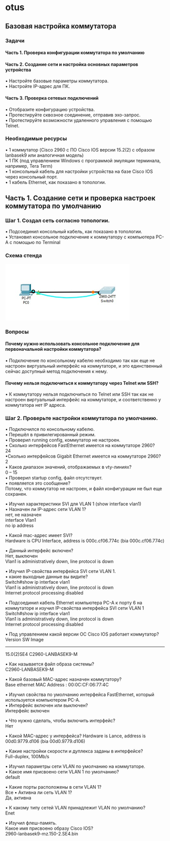 # otus
## Базовая настройка коммутатора
### 	Задачи
#### Часть 1. Проверка конфигурации коммутатора по умолчанию
#### Часть 2. Создание сети и настройка основных параметров устройства
•	Настройте базовые параметры коммутатора.  
•	Настройте IP-адрес для ПК.
#### Часть 3. Проверка сетевых подключений
•	Отобразите конфигурацию устройства.  
•	Протестируйте сквозное соединение, отправив эхо-запрос.  
•	Протестируйте возможности удаленного управления с помощью Telnet.  
###	Необходимые ресурсы
•	1 коммутатор (Cisco 2960 с ПО Cisco IOS версии 15.2(2) с образом lanbasek9 или аналогичная модель)  
•	1 ПК (под управлением Windows с программой эмуляции терминала, например, Tera Term)  
•	1 консольный кабель для настройки устройства на базе Cisco IOS через консольный порт.  
•	1 кабель Ethernet, как показано в топологии.  


## Часть 1. Создание сети и проверка настроек коммутатора по умолчанию
### Шаг 1. Создал сеть согласно топологии.
•	Подсоединил консольный кабель, как показано в топологии.  
•	Установил консольное подключение к коммутатору с компьютера PC-A с помощью по Terminal  

### Схема стенда
![alt-текст](https://github.com/permakov/otus/blob/main/lab1/Laba1.jpg "Схема стенда")

### Вопросы
#### Почему нужно использовать консольное подключение для первоначальной настройки коммутатора?  
• Подключение по консольному кабелю необходимо так как еще не настроен виртуальный интерфейс на коммутаторе, и это единственный сейчас доступный метод подключения к нему.
#### Почему нельзя подключиться к коммутатору через Telnet или SSH?  
• К коммутатору нельзя подключиться по Telnet или SSH так как не настроен виртуальный интерфейс на коммутаторе, и соответственно у коммутатора нет IP адреса.

### Шаг 2. Проверьте настройки коммутатора по умолчанию.   

• Подключился по консольному кабелю.  
• Перешёл в привилегированный режим.  
• Проверил running config, коммутатор не настроен.    
• Сколько интерфейсов FastEthernet имеется на коммутаторе 2960?  
24  
•Сколько интерфейсов Gigabit Ethernet имеется на коммутаторе 2960?  
2  
• Каков диапазон значений, отображаемых в vty-линиях?  
0 – 15  
• Проверил startup config, файл отсутствует.  
• появляется это сообщение?  
Потому, что коммутатор не настроен, и файл конфигурации не был еще сохранен.  

• Изучил характеристики SVI для VLAN 1 (show interface vlan1)   
• Назначен ли IP-адрес сети VLAN 1?  
нет, не назначен   
interface Vlan1  
no ip address  

• Какой mac-адрес имеет SVI?  
Hardware is CPU Interface, address is 000c.cf06.774c (bia 000c.cf06.774c)  

• Данный интерфейс включен?  
Нет, выключен  
Vlan1 is administratively down, line protocol is down  

• Изучил IP-свойства интерфейса SVI сети VLAN 1.  
• какие выходные данные вы видите?  
Switch#show ip interface vlan1  
Vlan1 is administratively down, line protocol is down  
Internet protocol processing disabled  

• Подсоединил кабель Ethernet компьютера PC-A к порту 6 на коммутаторе и изучил IP-свойства интерфейса SVI сети VLAN 1  
Switch#show ip interface vlan1  
Vlan1 is administratively down, line protocol is down  
Internet protocol processing disabled  

• Под управлением какой версии ОС Cisco IOS работает коммутатор?
Version SW	Image  
------ ----- --	 ---------- ----------  
15.0(2)SE4 	C2960-LANBASEK9-M  

• Как называется файл образа системы?  
C2960-LANBASEK9-M  

• Какой базовый MAC-адрес назначен коммутатору?  
Base ethernet MAC Address : 00:0C:CF:06:77:4C  

• Изучил свойства по умолчанию интерфейса FastEthernet, который используется компьютером PC-A.  
• Интерфейс включен или выключен?  
Интерфейс включен  

• Что нужно сделать, чтобы включить интерфейс?  
Нет  

• Какой MAC-адрес у интерфейса? 
Hardware is Lance, address is 00d0.9779.d106 (bia 00d0.9779.d106)  

• Какие настройки скорости и дуплекса заданы в интерфейсе?  
Full-duplex, 100Mb/s  

• Изучил параметры сети VLAN по умолчанию на коммутаторе.  
• Какое имя присвоено сети VLAN 1 по умолчанию?  
default  

• Какие порты расположены в сети VLAN 1?  
Все
• Активна ли сеть VLAN 1?  
Да, активна  

• К какому типу сетей VLAN принадлежит VLAN по умолчанию?  
Enet  

• Изучил флеш-память.  
Какое имя присвоено образу Cisco IOS?  
2960-lanbasek9-mz.150-2.SE4.bin  




